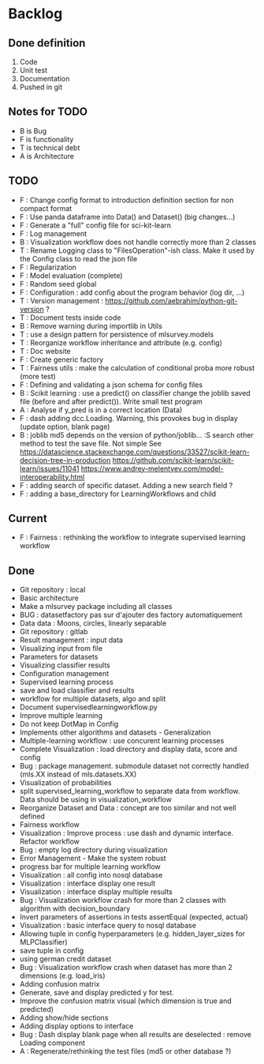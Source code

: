 # Backlog

## Done definition
1. Code 
2. Unit test
3. Documentation
4. Pushed in git

## Notes for TODO
* B is Bug
* F is functionality
* T is technical debt
* A is Architecture

## TODO
* F : Change config format to introduction definition section for non compact format
* F : Use panda dataframe into Data() and Dataset() (big changes...)
* F : Generate a "full" config file for sci-kit-learn
* F : Log management
* B : Visualization workflow does not handle correctly more than 2 classes
* T : Rename Logging class to "FilesOperation"-ish class. Make it used by the Config class to read the json file
* F : Regularization
* F : Model evaluation (complete)
* F : Random seed global
* F : Configuration : add config about the program behavior (log dir, ...)
* T : Version management : https://github.com/aebrahim/python-git-version ?
* T : Document tests inside code
* B : Remove warning during importlib in Utils
* T : use a design pattern for persistence of mlsurvey.models
* T : Reorganize workflow inheritance and attribute (e.g. config)
* T : Doc website
* F : Create generic factory
* T : Fairness utils : make the calculation of conditional proba more robust (more test)
* F : Defining and validating a json schema for config files
* B : Scikit learning : use a predict() on classifier change the joblib saved file (before and after predict()). Write small test program  
* A : Analyse if y_pred is in a correct location (Data)
* F : dash adding dcc.Loading. Warning, this provokes bug in display (update option, blank page)
* B : joblib md5 depends on the version of python/joblib... :S search other method to test the save file. Not simple
        See https://datascience.stackexchange.com/questions/33527/scikit-learn-decision-tree-in-production
        https://github.com/scikit-learn/scikit-learn/issues/11041
        https://www.andrey-melentyev.com/model-interoperability.html
* F : adding search of specific dataset. Adding a new search field ?
* F : adding a base_directory for LearningWorkflows and child

## Current
* F : Fairness : rethinking the workflow to integrate supervised learning workflow

## Done
* Git repository : local
* Basic architecture
* Make a mlsurvey package including all classes
* BUG : datasetfactory pas sur d'ajouter des factory automatiquement
* Data data : Moons, circles, linearly separable
* Git repository : gitlab
* Result management : input data
* Visualizing input from file
* Parameters for datasets
* Visualizing classifier results
* Configuration management
* Supervised learning process
* save and load classifier and results
* workflow for multiple datasets, algo and split
* Document supervisedlearningworkflow.py
* Improve multiple learning
* Do not keep DotMap in Config 
* Implements other algorithms and datasets - Generalization
* Multiple-learning workflow : use concurent learning processes
* Complete Visualization : load directory and display data, score and config
* Bug : package management. submodule dataset not correctly handled (mls.XX instead of mls.datasets.XX)
* Visualization of probabilities
* split supervised_learning_workflow to separate data from workflow. Data should be using in visualization_workflow
* Reorganize Dataset and Data : concept are too similar and not well defined
* Fairness workflow
* Visualization : Improve process : use dash  and dynamic interface. Refactor workflow
* Bug : empty log directory during visualization
* Error Management - Make the system robust
* progress bar for multiple learning workflow
* Visualization : all config into nosql database
* Visualization : interface display one result
* Visualization : interface display multiple results
* Bug : Visualization workflow crash for more than 2 classes with algorithm with decision_boundary
* Invert parameters of assertions in tests assertEqual (expected, actual)
* Visualization : basic interface query to nosql database 
* Allowing tuple in config hyperparameters (e.g. hidden_layer_sizes for MLPClassifier)
* save tuple in config
* using german credit dataset
* Bug : Visualization workflow crash when dataset has more than 2 dimensions (e.g. load_iris)
* Adding confusion matrix
* Generate, save and display predicted y for test. 
* Improve the confusion matrix visual (which dimension is true and predicted)
* Adding show/hide sections
* Adding display options to interface
* Bug : Dash display blank page when all results are deselected : remove Loading component
* A : Regenerate/rethinking the test files (md5 or other database ?)



